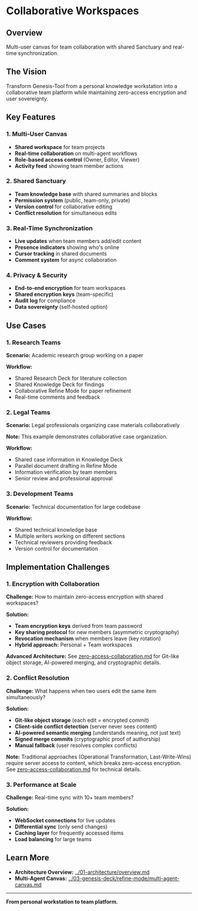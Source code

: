 # Collaborative Workspaces

## Overview

Multi-user canvas for team collaboration with shared Sanctuary and real-time synchronization.

## The Vision

Transform Genesis-Tool from a personal knowledge workstation into a collaborative team platform while maintaining zero-access encryption and user sovereignty.

## Key Features

### 1. Multi-User Canvas
- **Shared workspace** for team projects
- **Real-time collaboration** on multi-agent workflows
- **Role-based access control** (Owner, Editor, Viewer)
- **Activity feed** showing team member actions

### 2. Shared Sanctuary
- **Team knowledge base** with shared summaries and blocks
- **Permission system** (public, team-only, private)
- **Version control** for collaborative editing
- **Conflict resolution** for simultaneous edits

### 3. Real-Time Synchronization
- **Live updates** when team members add/edit content
- **Presence indicators** showing who's online
- **Cursor tracking** in shared documents
- **Comment system** for async collaboration

### 4. Privacy & Security
- **End-to-end encryption** for team workspaces
- **Shared encryption keys** (team-specific)
- **Audit log** for compliance
- **Data sovereignty** (self-hosted option)

## Use Cases

### 1. Research Teams
**Scenario:** Academic research group working on a paper

**Workflow:**
- Shared Research Deck for literature collection
- Shared Knowledge Deck for findings
- Collaborative Refine Mode for paper refinement
- Real-time comments and feedback

### 2. Legal Teams
**Scenario:** Legal professionals organizing case materials collaboratively

**Note:** This example demonstrates collaborative case organization.

**Workflow:**
- Shared case information in Knowledge Deck
- Parallel document drafting in Refine Mode
- Information verification by team members
- Senior review and professional approval

### 3. Development Teams
**Scenario:** Technical documentation for large codebase

**Workflow:**
- Shared technical knowledge base
- Multiple writers working on different sections
- Technical reviewers providing feedback
- Version control for documentation

## Implementation Challenges

### 1. Encryption with Collaboration
**Challenge:** How to maintain zero-access encryption with shared workspaces?

**Solution:**
- **Team encryption keys** derived from team password
- **Key sharing protocol** for new members (asymmetric cryptography)
- **Revocation mechanism** when members leave (key rotation)
- **Hybrid approach:** Personal + Team workspaces

**Advanced Architecture:** See [zero-access-collaboration.md](zero-access-collaboration.md) for Git-like object storage, AI-powered merging, and cryptographic details.

### 2. Conflict Resolution
**Challenge:** What happens when two users edit the same item simultaneously?

**Solution:**
- **Git-like object storage** (each edit = encrypted commit)
- **Client-side conflict detection** (server never sees content)
- **AI-powered semantic merging** (understands meaning, not just text)
- **Signed merge commits** (cryptographic proof of authorship)
- **Manual fallback** (user resolves complex conflicts)

**Note:** Traditional approaches (Operational Transformation, Last-Write-Wins) require server access to content, which breaks zero-access encryption. See [zero-access-collaboration.md](zero-access-collaboration.md) for technical details.

### 3. Performance at Scale
**Challenge:** Real-time sync with 10+ team members?

**Solution:**
- **WebSocket connections** for live updates
- **Differential sync** (only send changes)
- **Caching layer** for frequently accessed items
- **Load balancing** for large teams

## Learn More
- **Architecture Overview:** [../01-architecture/overview.md](../01-architecture/overview.md)
- **Multi-Agent Canvas:** [../03-genesis-deck/refine-mode/multi-agent-canvas.md](../03-genesis-deck/refine-mode/multi-agent-canvas.md)

---

**From personal workstation to team platform.**
